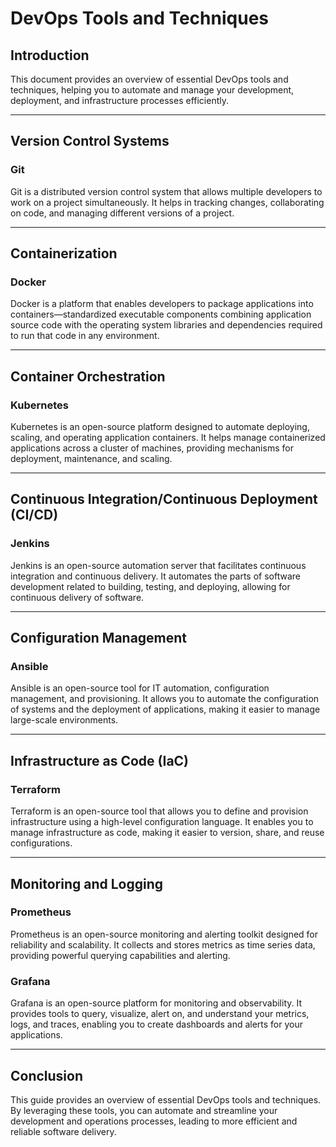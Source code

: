 # DevOps Tools and Techniques

## Introduction
This document provides an overview of essential DevOps tools and techniques, helping you to automate and manage your development, deployment, and infrastructure processes efficiently.

---

## Version Control Systems
### Git
Git is a distributed version control system that allows multiple developers to work on a project simultaneously. It helps in tracking changes, collaborating on code, and managing different versions of a project.

---

## Containerization
### Docker
Docker is a platform that enables developers to package applications into containers—standardized executable components combining application source code with the operating system libraries and dependencies required to run that code in any environment.

---

## Container Orchestration
### Kubernetes
Kubernetes is an open-source platform designed to automate deploying, scaling, and operating application containers. It helps manage containerized applications across a cluster of machines, providing mechanisms for deployment, maintenance, and scaling.

---

## Continuous Integration/Continuous Deployment (CI/CD)
### Jenkins
Jenkins is an open-source automation server that facilitates continuous integration and continuous delivery. It automates the parts of software development related to building, testing, and deploying, allowing for continuous delivery of software.

---

## Configuration Management
### Ansible
Ansible is an open-source tool for IT automation, configuration management, and provisioning. It allows you to automate the configuration of systems and the deployment of applications, making it easier to manage large-scale environments.

---

## Infrastructure as Code (IaC)
### Terraform
Terraform is an open-source tool that allows you to define and provision infrastructure using a high-level configuration language. It enables you to manage infrastructure as code, making it easier to version, share, and reuse configurations.

---

## Monitoring and Logging
### Prometheus
Prometheus is an open-source monitoring and alerting toolkit designed for reliability and scalability. It collects and stores metrics as time series data, providing powerful querying capabilities and alerting.

### Grafana
Grafana is an open-source platform for monitoring and observability. It provides tools to query, visualize, alert on, and understand your metrics, logs, and traces, enabling you to create dashboards and alerts for your applications.

---

## Conclusion
This guide provides an overview of essential DevOps tools and techniques. By leveraging these tools, you can automate and streamline your development and operations processes, leading to more efficient and reliable software delivery.